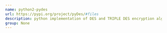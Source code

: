 ```yaml
---
name: python2-pydes
url: https://pypi.org/project/pyDes/#files
description: python implementation of DES and TRIPLE DES encryption algorithm. URL : https://pypi.org/project/pyDes/#files Groups : None
group: None
---
```

